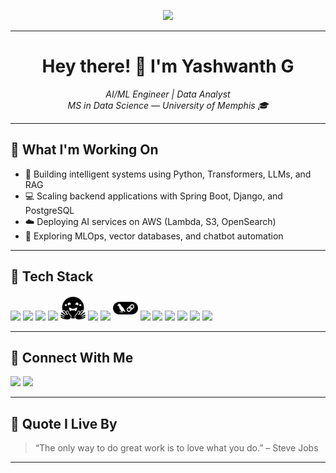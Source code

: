 
<p align="center">
  <img src="https://readme-typing-svg.herokuapp.com/?lines=Welcome+to+my+GitHub!;AI+%7C+ML+%7C+Full+Stack+Developer+💻;Thanks+for+visiting!&center=true&width=500&height=50">
</p>


---


<h1 align="center">Hey there! 👋 I'm Yashwanth G</h1>
<p align="center">
  <em>AI/ML Engineer | Data Analyst<br/>
  MS in Data Science — University of Memphis 🎓</em>
</p>

---

<h2>🚀 What I'm Working On</h2>

- 🧠 Building intelligent systems using Python, Transformers, LLMs, and RAG
- 💻 Scaling backend applications with Spring Boot, Django, and PostgreSQL
- ☁️ Deploying AI services on AWS (Lambda, S3, OpenSearch)
- 🤖 Exploring MLOps, vector databases, and chatbot automation

---



<p>
  <h2>🚀 Tech Stack</h2>

<p align="left">
  <img src="https://cdn.jsdelivr.net/gh/devicons/devicon/icons/python/python-original.svg" height="40"/>
  <img src="https://cdn.jsdelivr.net/gh/devicons/devicon/icons/java/java-original.svg" height="40"/>
  <img src="https://cdn.jsdelivr.net/gh/devicons/devicon/icons/tensorflow/tensorflow-original.svg" height="40"/>
  <img src="https://cdn.jsdelivr.net/gh/devicons/devicon/icons/pytorch/pytorch-original.svg" height="40"/>
  <img src="https://raw.githubusercontent.com/simple-icons/simple-icons/develop/icons/huggingface.svg" height="40"/>
  <img src="https://upload.wikimedia.org/wikipedia/commons/0/05/Scikit_learn_logo_small.svg" height="40" />
  <img src="https://raw.githubusercontent.com/simple-icons/simple-icons/develop/icons/openai.svg" height="40"/>
  <img src="https://raw.githubusercontent.com/simple-icons/simple-icons/develop/icons/langchain.svg" height="40"/>
  <img src="https://raw.githubusercontent.com/simple-icons/simple-icons/develop/icons/spacy.svg" height="40"/>
  <img src="https://cdn.jsdelivr.net/gh/devicons/devicon/icons/spring/spring-original.svg" height="40"/>
  <img src="https://cdn.jsdelivr.net/gh/devicons/devicon/icons/react/react-original.svg" height="40"/>
  <img src="https://cdn.jsdelivr.net/gh/devicons/devicon/icons/postgresql/postgresql-original.svg" height="40"/>
  <img src="https://a0.awsstatic.com/libra-css/images/logos/aws_logo_smile_1200x630.png" height="40"/>
  <img src="https://cdn.jsdelivr.net/gh/devicons/devicon/icons/docker/docker-original.svg" height="40"/>

</p>

---

 

<h2>💬 Connect With Me</h2>

<p>
  <a href="https://www.linkedin.com/in/yash-g-2412241bb/"><img src="https://img.shields.io/badge/LinkedIn-blue?style=for-the-badge&logo=linkedin"/></a>
  <a href="mailto:yashwanth.goud657@gmail.com"><img src="https://img.shields.io/badge/Email-D14836?style=for-the-badge&logo=gmail&logoColor=white"/></a>
</p>

---

<h2>🧠 Quote I Live By</h2>

> “The only way to do great work is to love what you do.” – Steve Jobs

---
